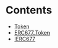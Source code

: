 

# Contents
- [Token](ERC20.sol/contract.Token.md)
- [ERC677_Token](ERC677.sol/contract.ERC677_Token.md)
- [IERC677](IERC677.sol/contract.IERC677.md)
